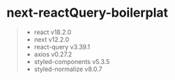 # next-reactQuery-boilerplat

> - react v18.2.0
> - next v12.2.0
> - react-query v3.39.1
> - axios v0.27.2
> - styled-components v5.3.5
> - styled-normalize v8.0.7

